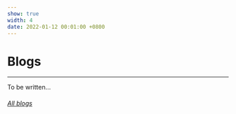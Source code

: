 ```yaml
---
show: true
width: 4
date: 2022-01-12 00:01:00 +0800
---
```

<div class="p-4">
    <h1>Blogs</h1>
    <hr />
    <p>
       To be written...
    </p>
    <h6 class="d-block p-3 mt-0 text-right">
        <a href="_showcase/default/Blog_items.html">All blogs <i class="fas fa-angle-double-right"></i></a>
    </h6>
</div>

